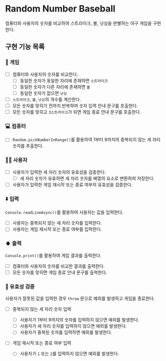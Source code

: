 # Random Number Baseball

컴퓨터와 사용자의 숫자를 비교하여 스트라이크, 볼, 낫싱을 판별하는 야구 게임을 구현한다.

## 구현 기능 목록

### 🎰 게임

- [ ] 컴퓨터와 사용자의 숫자를 비교한다.
  - [ ] 동일한 숫자가 동일한 자리에 존재하면 `스트라이크`
  - [ ] 동일한 숫자가 다른 자리에 존재하면 `볼`
  - [ ] 동일한 숫자가 없으면 `낫싱`
- [ ] `스트라이크`, `볼`, `낫싱`의 개수를 계산한다.
- [ ] 모든 숫자를 맞히기 전까지 반복하여 숫자 입력 안내 문구를 호출한다.
- [ ] 모든 숫자를 맞히고 `3스트라이크`가 되면 게임 종료 안내 문구를 호출한다.

### 💻 컴퓨터

- [ ] `Random.pickNumberInRange()`를 활용하여 1부터 9까지의 중복되지 않는 세 자리 숫자를 추출한다.

### 🙋‍♀️ 사용자

- [ ] 사용자가 입력한 세 자리 숫자의 유효성을 검증한다.
  - [ ] 세 자리 숫자가 유효하면 세 자리 숫자를 배열의 요소로 변환하여 저장한다.
- [ ] 사용자가 입력한 게임 재시작 또는 종료 여부의 유효성을 검증한다.

### ⬇️ 입력

`Console.readLineAsync()`를 활용하여 사용자는 값을 입력한다.

- [ ] 사용자는 중복되지 않는 세 자리 숫자를 입력한다.
- [ ] 사용자는 게임 재시작 또는 종료 여부를 입력한다.

### ⬆️ 출력

`Console.print()`를 활용하여 게임 결과를 출력한다.

- [ ] 컴퓨터와 사용자의 숫자를 비교한 결과를 출력한다.
- [ ] 모든 숫자를 맞히면 게임 종료 안내 문구를 출력한다.

### 🐛 유효성 검증

사용자가 잘못된 값을 입력한 경우 `throw` 문으로 예외를 발생하고 게임을 종료한다.

- [ ] 중복되지 않는 세 자리 숫자 입력

  - [ ] 사용자가 1부터 9까지의 숫자를 입력하지 않으면 예외를 발생한다.
  - [ ] 사용자가 세 자리 숫자를 입력하지 않으면 예외를 발생한다.
  - [ ] 사용자가 중복된 숫자를 입력하면 예외를 발생한다.

- [ ] 게임 재시작 또는 종료 여부 입력
  - [ ] 사용자가 `1` 또는 `2`를 입력하지 않으면 예외를 발생한다.
